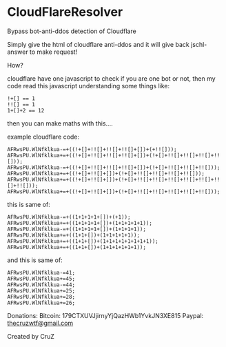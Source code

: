 # CloudFlareResolver
Bypass bot-anti-ddos detection of Cloudflare

Simply give the html of cloudflare anti-ddos and it will give back jschl-answer to make request!

How?

cloudflare have one javascript to check if you are one bot or not, then my code read this javascript understanding some things like:
```
!+[] == 1
!![] == 1
1+[]+2 == 12
```
then you can make maths with this....

example cloudflare code:
```
AFRwsPU.WlNfklkua-=+((!+[]+!![]+!![]+!![]+[])+(+!![]));
AFRwsPU.WlNfklkua+=+((!+[]+!![]+!![]+!![]+[])+(!+[]+!![]+!![]+!![]+!![]));
AFRwsPU.WlNfklkua-=+((!+[]+!![]+!![]+!![]+[])+(!+[]+!![]+!![]+!![]));
AFRwsPU.WlNfklkua+=+((!+[]+!![]+[])+(!+[]+!![]+!![]+!![]+!![]));
AFRwsPU.WlNfklkua+=+((!+[]+!![]+[])+(!+[]+!![]+!![]+!![]+!![]+!![]+!![]+!![]));
AFRwsPU.WlNfklkua+=+((!+[]+!![]+[])+(!+[]+!![]+!![]+!![]+!![]+!![]));
```
this is same of:
```
AFRwsPU.WlNfklkua-=+((1+1+1+1+[])+(+1));
AFRwsPU.WlNfklkua+=+((1+1+1+1+[])+(1+1+1+1+1));
AFRwsPU.WlNfklkua-=+((1+1+1+1+[])+(1+1+1+1));
AFRwsPU.WlNfklkua+=+((1+1+[])+(1+1+1+1+1));
AFRwsPU.WlNfklkua+=+((1+1+[])+(1+1+1+1+1+1+1+1));
AFRwsPU.WlNfklkua+=+((1+1+[])+(1+1+1+1+1+1));
```
and this is same of:
```
AFRwsPU.WlNfklkua-=41;
AFRwsPU.WlNfklkua+=45;
AFRwsPU.WlNfklkua-=44;
AFRwsPU.WlNfklkua+=25;
AFRwsPU.WlNfklkua+=28;
AFRwsPU.WlNfklkua+=26;
```


Donations:
Bitcoin: 179CTXUVJjirnyYjQazHWb1YvkJN3XE815
Paypal: thecruzwtf@gmail.com

Created by CruZ